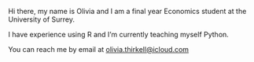 Hi there, my name is Olivia and I am a final year Economics student at the University of Surrey.

I have experience using R and I’m currently teaching myself Python.

You can reach me by email at olivia.thirkell@icloud.com

